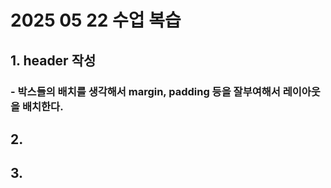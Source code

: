 # 2025 05 22 수업 복습
## 1. header 작성
### - 박스들의 배치를 생각해서 margin, padding 등을 잘부여해서 레이아웃을 배치한다.
## 2. 
## 3. 
